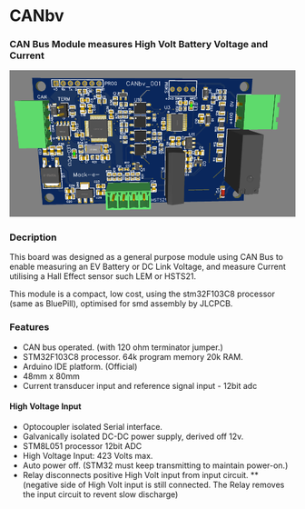 #  CANbv    

###  CAN Bus Module measures High Volt Battery Voltage and Current


![CANbv](https://github.com/mackelec/SolarUte/blob/master/CAN%20Boards/CAN_HiVoltSensor/CANbv_3d.PNG)



### Decription

This board was designed as a general purpose module using CAN Bus to enable measuring an EV Battery or DC Link Voltage, and measure Current utilising a Hall Effect sensor such LEM or HSTS21.    

This module is a compact, low cost, using the stm32F103C8 processor (same as BluePill), optimised for smd assembly by JLCPCB.


### Features

* CAN bus operated.  (with 120 ohm terminator jumper.)
* STM32F103C8 processor.  64k program memory 20k RAM.
* Arduino IDE platform. (Official)
* 48mm x 80mm
* Current transducer input and reference signal input - 12bit adc

#### High Voltage Input

* Optocoupler isolated Serial interface.
* Galvanically isolated DC-DC power supply, derived off 12v.
* STM8L051 processor 12bit ADC 
* High Voltage Input: 423 Volts max.
* Auto power off.  (STM32 must keep transmitting to maintain power-on.)
* Relay disconnects positive High Volt input from input circuit.
** (negative side of High Volt input is still connected.  The Relay removes the input circuit to revent slow discharge)


